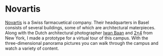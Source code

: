 <!--
  id: 2097
  slug: novartis
  type: fortpolio
  excerpt: <p>A virtual 3d panorama tour, consisting of multiple panoramas through which you navigate by space or by stories.</p>
  categories: JavaScript, 3D, HTML/CSS
  tags: CSS, JavaScript, XML, XSLT, panorama
  clients: Novartis International AG
  collaboration: Iwan Baan, 2x4
  prizes: 
  thumbnail: novartis1.jpg
  image: novartis1.jpg
  images: novartis1.jpg, novartis2.jpg, novartis3.jpg, novartis4.jpg, novartis5.jpg
  inCv: true
  inPortfolio: true
  dateFrom: 2011-05-01
  dateTo: 2011-07-01
-->

# Novartis

<p><a href="http://www.novartis.com">Novartis</a> is a Swiss farmacuetical company. Their headquarters in Basel consists of several buildings, some of which are architectural materpieces. Along with the Dutch architectural photographer <a href="http://www.iwan.com/">Iwan Baan</a> and <a href="http://2x4.org/">2&#215;4</a> from New York, I made a prototype for a virtual tour of this campus. With the three-dimensional panorama pictures you can walk through the campus and watch a variety of content.</p>